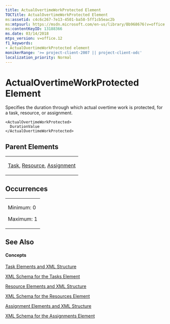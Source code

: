 ```yaml
---
title: ActualOvertimeWorkProtected Element
TOCTitle: ActualOvertimeWorkProtected Element
ms:assetid: c4c6c267-7e13-4501-ba58-5ff1cb5eac2b
ms:mtpsurl: https://msdn.microsoft.com/en-us/library/Bb968676(v=office.12)
ms:contentKeyID: 13188366
ms.date: 03/14/2018
mtps_version: v=office.12
f1_keywords:
- ActualOvertimeWorkProtected element
monikerRange: '>= project-client-2007 || project-client-odc'
localization_priority: Normal
---
```


# ActualOvertimeWorkProtected Element




Specifies the duration through which actual overtime work is protected, for a task, resource, or assignment.

    <ActualOvertimeWorkProtected>
      DurationValue
    </ActualOvertimeWorkProtected>

## Parent Elements

<table>
<colgroup>
<col style="width: 100%" />
</colgroup>
<tbody>
<tr class="odd">
<td><p><a href="task-element.md">Task</a>, <a href="resource-element.md">Resource</a>, <a href="assignment-element.md">Assignment</a></p></td>
</tr>
</tbody>
</table>

## Occurrences

<table>
<colgroup>
<col style="width: 100%" />
</colgroup>
<tbody>
<tr class="odd">
<td><p>Minimum: 0</p>
<p>Maximum: 1</p></td>
</tr>
</tbody>
</table>

## See Also

#### Concepts

[Task Elements and XML Structure](task-elements-and-xml-structure.md)

[XML Schema for the Tasks Element](xml-schema-for-the-tasks-element.md)

[Resource Elements and XML Structure](resource-elements-and-xml-structure.md)

[XML Schema for the Resources Element](xml-schema-for-the-resources-element.md)

[Assignment Elements and XML Structure](assignment-elements-and-xml-structure.md)

[XML Schema for the Assignments Element](xml-schema-for-the-assignments-element.md)


